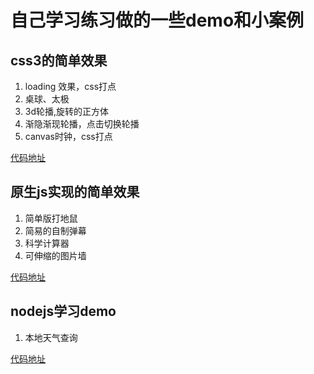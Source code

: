 # 自己学习练习做的一些demo和小案例

## css3的简单效果

1. loading 效果，css打点
2. 桌球、太极
3. 3d轮播,旋转的正方体
4. 渐隐渐现轮播，点击切换轮播
5. canvas时钟，css打点

[代码地址](https://github.com/WangXiaoyugg/projects/tree/master/css3)

## 原生js实现的简单效果

1. 简单版打地鼠
2. 简易的自制弹幕
3. 科学计算器
4. 可伸缩的图片墙

[代码地址](https://github.com/WangXiaoyugg/projects/tree/master/native-js)

## nodejs学习demo
1. 本地天气查询

[代码地址](https://github.com/WangXiaoyugg/projects/tree/master/nodejs)

